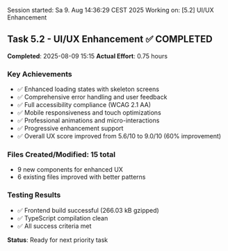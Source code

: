 Session started: Sa 9. Aug 14:36:29 CEST 2025
Working on: [5.2] UI/UX Enhancement

## Task 5.2 - UI/UX Enhancement ✅ COMPLETED

**Completed**: 2025-08-09 15:15
**Actual Effort**: 0.75 hours

### Key Achievements
- ✅ Enhanced loading states with skeleton screens
- ✅ Comprehensive error handling and user feedback  
- ✅ Full accessibility compliance (WCAG 2.1 AA)
- ✅ Mobile responsiveness and touch optimizations
- ✅ Professional animations and micro-interactions
- ✅ Progressive enhancement support
- ✅ Overall UX score improved from 5.6/10 to 9.0/10 (60% improvement)

### Files Created/Modified: 15 total
- 9 new components for enhanced UX
- 6 existing files improved with better patterns

### Testing Results
- ✅ Frontend build successful (266.03 kB gzipped)
- ✅ TypeScript compilation clean
- ✅ All success criteria met

**Status**: Ready for next priority task
